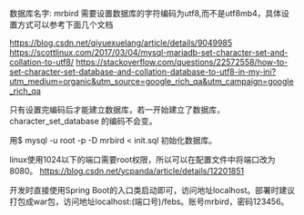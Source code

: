 数据库名字: mrbird
需要设置数据库的字符编码为utf8,而不是utf8mb4，具体设置方式可以参考下面几个文档

https://blog.csdn.net/qiyuexuelang/article/details/9049985
https://scottlinux.com/2017/03/04/mysql-mariadb-set-character-set-and-collation-to-utf8/
https://stackoverflow.com/questions/22572558/how-to-set-character-set-database-and-collation-database-to-utf8-in-my-ini?utm_medium=organic&utm_source=google_rich_qa&utm_campaign=google_rich_qa

只有设置完编码后才能建立数据库，若一开始建立了数据库，character_set_database 的编码不会变。

用$ mysql -u root -p  -D mrbird < init.sql 初始化数据库。

linux使用1024以下的端口需要root权限，所以可以在配置文件中将端口改为8080。
https://blog.csdn.net/ycpanda/article/details/12201851

开发时直接使用Spring Boot的入口类启动即可，访问地址localhost。部署时建议打包成war包，访问地址localhost:(端口号)/febs。账号mrbird，密码123456。
